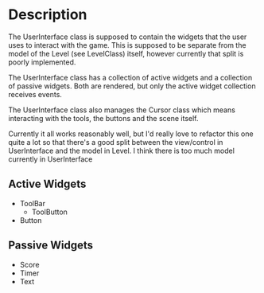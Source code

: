 # Description #

The UserInterface class is supposed to contain the widgets that the user uses to interact with the game.  This is supposed to be separate from the model of the Level (see LevelClass) itself, however currently that split is poorly implemented.

The UserInterface class has a collection of active widgets and a collection of passive widgets.  Both are rendered, but only the active widget collection receives events.

The UserInterface class also manages the Cursor class which means interacting with the tools, the buttons and the scene itself.

Currently it all works reasonably well, but I'd really love to refactor this one quite a lot so that there's a good split between the view/control in UserInterface and the model in Level.  I think there is too much model currently in UserInterface

## Active Widgets ##
  * ToolBar
    * ToolButton
  * Button

## Passive Widgets ##
  * Score
  * Timer
  * Text